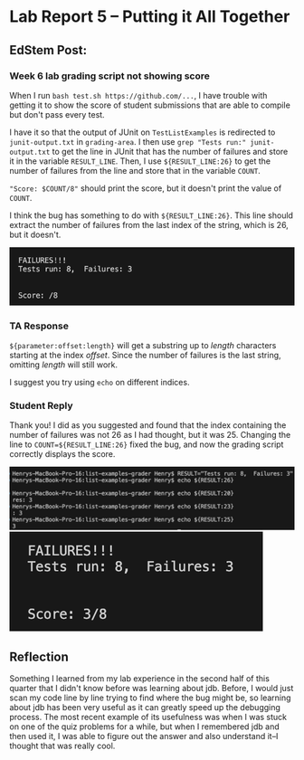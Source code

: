 # Lab Report 5 – Putting it All Together   

## EdStem Post: 
### Week 6 lab grading script not showing score  
When I run `bash test.sh https://github.com/...`, I have trouble with getting it to show the score of student submissions that are able to compile but don't pass every test.   

I have it so that the output of JUnit on `TestListExamples` is redirected to `junit-output.txt` in `grading-area`. I then use `grep "Tests run:" junit-output.txt` to get the line in JUnit that has the number of failures and store it in the variable `RESULT_LINE`. Then, I use `${RESULT_LINE:26}` to get the number of failures from the line and store that in the variable `COUNT`. 

`"Score: $COUNT/8"` should print the score, but it doesn't print the value of `COUNT`.  

I think the bug has something to do with `${RESULT_LINE:26}`. This line should extract the number of failures from the last index of the string, which is 26, but it doesn't.  

![symptom](symptom.png)  

### TA Response  
`${parameter:offset:length}` will get a substring up to *length* characters starting at the index *offset*. Since the number of failures is the last string, omitting *length* will still work.  

I suggest you try using `echo` on different indices.  

### Student Reply  
Thank you! I did as you suggested and found that the index containing the number of failures was not 26 as I had thought, but it was 25. Changing the line to `COUNT=${RESULT_LINE:26}` fixed the bug, and now the grading script correctly displays the score.  

![echo](echo.png)  
![correct](correct.png)  

## Reflection  
Something I learned from my lab experience in the second half of this quarter that I didn't know before was learning about jdb. Before, I would just scan my code line by line trying to find where the bug might be, so learning about jdb has been very useful as it can greatly speed up the debugging process. The most recent example of its usefulness was when I was stuck on one of the quiz problems for a while, but when I remembered jdb and then used it, I was able to figure out the answer and also understand it–I thought that was really cool.



